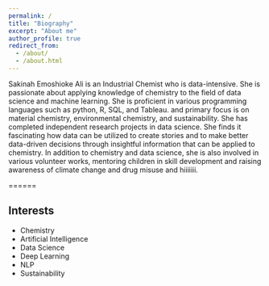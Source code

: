 ```yaml
---
permalink: /
title: "Biography"
excerpt: "About me"
author_profile: true
redirect_from: 
  - /about/
  - /about.html
---
```


Sakinah Emoshioke Ali is an Industrial Chemist who is data-intensive. She is passionate about applying knowledge of chemistry to the field of data science and machine learning. She is proficient in various programming languages such as python, R, SQL, and Tableau. and primary focus is on material chemistry, environmental chemistry, and sustainability.
She has completed independent research projects in data science. She finds it fascinating how data can be utilized to create stories and to make better data-driven decisions through insightful information that can be applied to chemistry.
In addition to chemistry and data science, she is also involved in various volunteer works, mentoring children in skill development and raising awareness of climate change and drug misuse and hiiiiiii.

======
## Interests
* Chemistry
* Artificial Intelligence
* Data Science
* Deep Learning
* NLP
* Sustainability